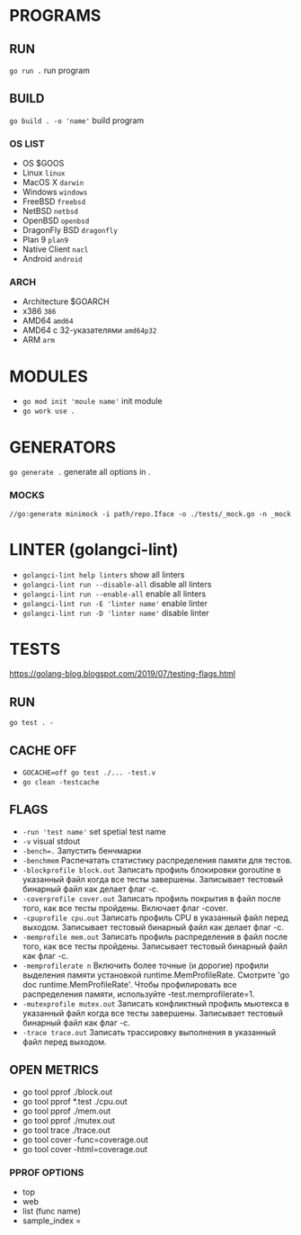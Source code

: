 # PROGRAMS #
## RUN ##
`go run .`
run program

## BUILD ##
`go build . -o 'name'`
build program

### OS LIST ###
- OS	$GOOS
- Linux	`linux`
- MacOS X	`darwin`
- Windows	`windows`
- FreeBSD	`freebsd`
- NetBSD	`netbsd`
- OpenBSD	`openbsd`
- DragonFly BSD	`dragonfly`
- Plan 9	`plan9`
- Native Client	`nacl`
- Android	`android`

### ARCH ###
- Architecture	$GOARCH
- x386	`386`
- AMD64	`amd64`
- AMD64 с 32-указателями	`amd64p32`
- ARM	`arm`

# MODULES #
- `go mod init 'moule name'`
init module
- `go work use .`

# GENERATORS #
`go generate .`
generate all options in .
### MOCKS ###
`//go:generate minimock -i path/repo.Iface -o ./tests/_mock.go -n _mock`

# LINTER (golangci-lint) #
- `golangci-lint help linters`
show all linters
- `golangci-lint run --disable-all`
disable all linters
- `golangci-lint run --enable-all`
enable all linters
- `golangci-lint run -E 'linter name'`
enable linter
- `golangci-lint run -D 'linter name'`
disable linter

# TESTS #
https://golang-blog.blogspot.com/2019/07/testing-flags.html

## RUN ##
`go test . -`

## CACHE OFF ## 
- `GOCACHE=off go test ./... -test.v`
- `go clean -testcache`

## FLAGS ##
- `-run 'test name'`
set spetial test name 
- `-v`
visual stdout
- `-bench=.`
Запустить бенчмарки
- `-benchmem`
Распечатать статистику распределения памяти для тестов.
- `-blockprofile block.out`
Записать профиль блокировки goroutine в указанный файл когда все тесты завершены. Записывает тестовый бинарный файл как делает флаг -c. 
- `-coverprofile cover.out`
Записать профиль покрытия в файл после того, как все тесты пройдены.
Включает флаг -cover.
- `-cpuprofile cpu.out`
Записать профиль CPU в указанный файл перед выходом. Записывает тестовый бинарный файл как делает флаг -c.
- `-memprofile mem.out`
Записать профиль распределения в файл после того, как все тесты пройдены. Записывает тестовый бинарный файл как флаг -c.
- `-memprofilerate n`
Включить более точные (и дорогие) профили выделения памяти установкой runtime.MemProfileRate. Смотрите 'go doc runtime.MemProfileRate'. Чтобы профилировать все распределения памяти, используйте -test.memprofilerate=1.
- `-mutexprofile mutex.out`
Записать конфликтный профиль мьютекса в указанный файл когда все тесты завершены. Записывает тестовый бинарный файл как флаг -c.
- `-trace trace.out`
Записать трассировку выполнения в указанный файл перед выходом.

## OPEN METRICS ##
- go tool pprof ./block.out
- go tool pprof *.test ./cpu.out
- go tool pprof ./mem.out
- go tool pprof ./mutex.out
- go tool trace ./trace.out
- go tool cover -func=coverage.out
- go tool cover -html=coverage.out

### PPROF OPTIONS ###
- top
- web
- list (func name)
- sample_index = 